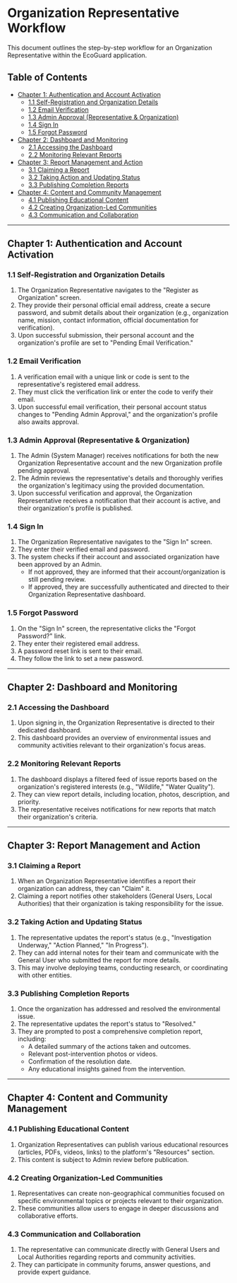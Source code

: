 # Organization Representative Workflow

This document outlines the step-by-step workflow for an Organization Representative within the EcoGuard application.

## Table of Contents
- [Chapter 1: Authentication and Account Activation](#chapter-1-authentication-and-account-activation)
  - [1.1 Self-Registration and Organization Details](#11-self-registration-and-organization-details)
  - [1.2 Email Verification](#12-email-verification)
  - [1.3 Admin Approval (Representative & Organization)](#13-admin-approval-representative--organization)
  - [1.4 Sign In](#14-sign-in)
  - [1.5 Forgot Password](#15-forgot-password)
- [Chapter 2: Dashboard and Monitoring](#chapter-2-dashboard-and-monitoring)
  - [2.1 Accessing the Dashboard](#21-accessing-the-dashboard)
  - [2.2 Monitoring Relevant Reports](#22-monitoring-relevant-reports)
- [Chapter 3: Report Management and Action](#chapter-3-report-management-and-action)
  - [3.1 Claiming a Report](#31-claiming-a-report)
  - [3.2 Taking Action and Updating Status](#32-taking-action-and-updating-status)
  - [3.3 Publishing Completion Reports](#33-publishing-completion-reports)
- [Chapter 4: Content and Community Management](#chapter-4-content-and-community-management)
  - [4.1 Publishing Educational Content](#41-publishing-educational-content)
  - [4.2 Creating Organization-Led Communities](#42-creating-organization-led-communities)
  - [4.3 Communication and Collaboration](#43-communication-and-collaboration)

---

## Chapter 1: Authentication and Account Activation

### 1.1 Self-Registration and Organization Details
1.  The Organization Representative navigates to the "Register as Organization" screen.
2.  They provide their personal official email address, create a secure password, and submit details about their organization (e.g., organization name, mission, contact information, official documentation for verification).
3.  Upon successful submission, their personal account and the organization's profile are set to "Pending Email Verification."

### 1.2 Email Verification
1.  A verification email with a unique link or code is sent to the representative's registered email address.
2.  They must click the verification link or enter the code to verify their email.
3.  Upon successful email verification, their personal account status changes to "Pending Admin Approval," and the organization's profile also awaits approval.

### 1.3 Admin Approval (Representative & Organization)
1.  The Admin (System Manager) receives notifications for both the new Organization Representative account and the new Organization profile pending approval.
2.  The Admin reviews the representative's details and thoroughly verifies the organization's legitimacy using the provided documentation.
3.  Upon successful verification and approval, the Organization Representative receives a notification that their account is active, and their organization's profile is published.

### 1.4 Sign In
1.  The Organization Representative navigates to the "Sign In" screen.
2.  They enter their verified email and password.
3.  The system checks if their account and associated organization have been approved by an Admin.
    -   If not approved, they are informed that their account/organization is still pending review.
    -   If approved, they are successfully authenticated and directed to their Organization Representative dashboard.

### 1.5 Forgot Password
1.  On the "Sign In" screen, the representative clicks the "Forgot Password?" link.
2.  They enter their registered email address.
3.  A password reset link is sent to their email.
4.  They follow the link to set a new password.

---

## Chapter 2: Dashboard and Monitoring

### 2.1 Accessing the Dashboard
1.  Upon signing in, the Organization Representative is directed to their dedicated dashboard.
2.  This dashboard provides an overview of environmental issues and community activities relevant to their organization's focus areas.

### 2.2 Monitoring Relevant Reports
1.  The dashboard displays a filtered feed of issue reports based on the organization's registered interests (e.g., "Wildlife," "Water Quality").
2.  They can view report details, including location, photos, description, and priority.
3.  The representative receives notifications for new reports that match their organization's criteria.

---

## Chapter 3: Report Management and Action

### 3.1 Claiming a Report
1.  When an Organization Representative identifies a report their organization can address, they can "Claim" it.
2.  Claiming a report notifies other stakeholders (General Users, Local Authorities) that their organization is taking responsibility for the issue.

### 3.2 Taking Action and Updating Status
1.  The representative updates the report's status (e.g., "Investigation Underway," "Action Planned," "In Progress").
2.  They can add internal notes for their team and communicate with the General User who submitted the report for more details.
3.  This may involve deploying teams, conducting research, or coordinating with other entities.

### 3.3 Publishing Completion Reports
1.  Once the organization has addressed and resolved the environmental issue.
2.  The representative updates the report's status to "Resolved."
3.  They are prompted to post a comprehensive completion report, including:
    -   A detailed summary of the actions taken and outcomes.
    -   Relevant post-intervention photos or videos.
    -   Confirmation of the resolution date.
    -   Any educational insights gained from the intervention.

---

## Chapter 4: Content and Community Management

### 4.1 Publishing Educational Content
1.  Organization Representatives can publish various educational resources (articles, PDFs, videos, links) to the platform's "Resources" section.
2.  This content is subject to Admin review before publication.

### 4.2 Creating Organization-Led Communities
1.  Representatives can create non-geographical communities focused on specific environmental topics or projects relevant to their organization.
2.  These communities allow users to engage in deeper discussions and collaborative efforts.

### 4.3 Communication and Collaboration
1.  The representative can communicate directly with General Users and Local Authorities regarding reports and community activities.
2.  They can participate in community forums, answer questions, and provide expert guidance.